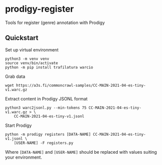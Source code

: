 # prodigy-register

Tools for register (genre) annotation with Prodigy

## Quickstart

Set up virtual environment

```
python3 -m venv venv
source venv/bin/activate
python -m pip install trafilatura warcio
```

Grab data

```
wget https://a3s.fi/commoncrawl-samples/CC-MAIN-2021-04-es-tiny-v1.warc.gz
```

Extract content in Prodigy JSONL format

```
python3 warc2jsonl.py --min-tokens 75 CC-MAIN-2021-04-es-tiny-v1.warc.gz > \
    CC-MAIN-2021-04-es-tiny-v1.jsonl
```

Start Prodigy

```
python -m prodigy registers [DATA-NAME] CC-MAIN-2021-04-es-tiny-v1.jsonl \
    [USER-NAME] -F registers.py 
```

Where `[DATA-NAME]` and `[USER-NAME]` should be replaced with
values suiting your environment.
